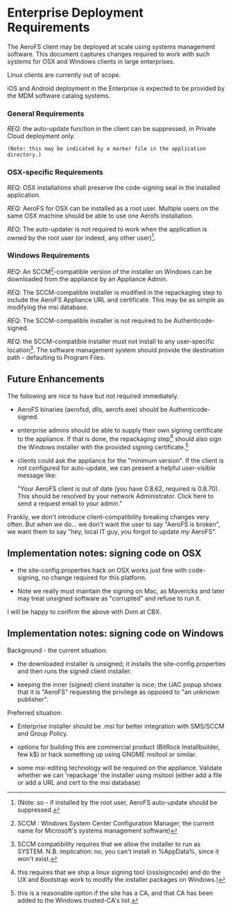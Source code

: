 # Enterprise Deployment Requirements

The AeroFS client may be deployed at scale using systems management software. This
document captures changes required to work with such systems for OSX and Windows clients
in large enterprises.

Linux clients are currently out of scope.

iOS and Android deployment in the Enterprise is expected to be provided by the
MDM software catalog systems.


### General Requirements

*REQ*: the auto-update function in the client can be suppressed, in Private Cloud deployment
    only.

    (Note: this may be indicated by a marker file in the application directory.)


### OSX-specific Requirements

*REQ*: OSX installations shall preserve the code-signing seal in the installed application.


*REQ*: AeroFS for OSX can be installed as a root user. Multiple users on the same OSX machine
    should be able to use one Aerofs installation.


*REQ*: The auto-updater is not required to work when the application is owned by the root
    user (or indeed, any other user)[^suppress].

[^suppress]: (Note: so - if installed by the root user, AeroFS auto-update should be suppressed.


### Windows Requirements

*REQ*: An SCCM[^sccm]-compatible version of the installer on Windows can be downloaded from the
    appliance by an Appliance Admin.

[^sccm]: SCCM : Windows System Center Configuration Manager, the current name for Microsoft's systems management software)

*REQ*: The SCCM-compatible installer is modified in the repackaging step to include the
    AeroFS Appliance URL and certificate. This may be as simple as modifying the msi
    database.


*REQ*: The SCCM-compatible installer is not required to be Authenticode-signed.


*REQ*: the SCCM-compatible installer must not install to any user-specific location[^appdata].
    The software management system should provide the destination path - defaulting to
    Program Files.

[^appdata]: SCCM compatibility requires that we allow the installer to run as SYSTEM. N.B. implication: no, you can't install in %AppData%, since it won't exist.


## Future Enhancements

The following are nice to have but not required immediately.

 - AeroFS binaries (aerofsd, dlls, aerofs.exe) should be Authenticode-signed.

 - enterprise admins should be able to supply their own signing certificate to the
 appliance. If that is done, the repackaging step[^cert2] should also sign the Windows installer
 with the provided signing certificate.[^cert]

[^cert]: this is a reasonable option if the site has a CA, and that CA has been added to the Windows trusted-CA's list.

[^cert2]: this requires that we ship a linux signing tool (osslsigncode) and do the UX and Bootstrap work to modify the installer packages on Windows.)


 - clients could ask the appliance for the "minimum version". If the client
 is not configured for auto-update, we can present a helpful user-visible message like:

    "Your AeroFS client is out of date (you have 0.8.62, required is 0.8.70). This should
     be resolved by your network Administrator. Click here to send a request email to your
     admin."

  Frankly, we don't introduce client-compatibility breaking changes very often. But when
  we do... we don't want the user to say "AeroFS is broken", we want them to say "hey,
  local IT guy, *you* forgot to update *my* AeroFS".


## Implementation notes: signing code on OSX

  - the site-config.properties hack on OSX works just fine with code-signing, no change
  required for this platform.

  - Note we really must maintain the signing on Mac, as Mavericks and later may treat
  unsigned software as "corrupted" and refuse to run it.

  I will be happy to confirm the above with Dom at CBX.


## Implementation notes: signing code on Windows

Background - the current situation:

  - the downloaded installer is unsigned; it installs the site-config.properties
    and then runs the signed client installer.

  - keeping the inner (signed) client installer is nice; the UAC popup
    shows that it is "AeroFS" requesting the privilege as opposed to
    "an unknown publisher".


Preferred situation:

  - Enterprise installer should be .msi for better integration with SMS/SCCM and
    Group Policy.

  - options for building this are commercial product (BitRock Installbuilder, few k$)
    or hack something up using GNOME msitool or similar.

  - some msi-editing technology will be required on the appliance. Validate whether we
    can 'repackage' the installer using msitool (either add a file or add a URL and cert
    to the msi database)
